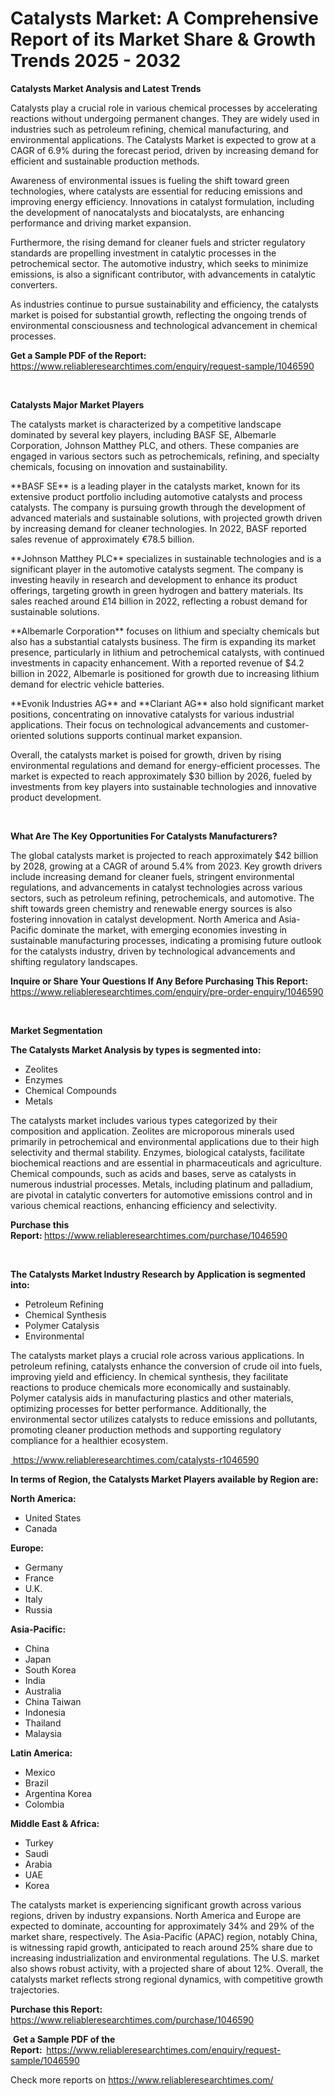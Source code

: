 <p><h1>Catalysts Market: A Comprehensive Report of its Market Share & Growth Trends 2025 - 2032</h1></p><p><strong>Catalysts Market Analysis and Latest Trends</strong></p>
<p><p>Catalysts play a crucial role in various chemical processes by accelerating reactions without undergoing permanent changes. They are widely used in industries such as petroleum refining, chemical manufacturing, and environmental applications. The Catalysts Market is expected to grow at a CAGR of 6.9% during the forecast period, driven by increasing demand for efficient and sustainable production methods. </p><p>Awareness of environmental issues is fueling the shift toward green technologies, where catalysts are essential for reducing emissions and improving energy efficiency. Innovations in catalyst formulation, including the development of nanocatalysts and biocatalysts, are enhancing performance and driving market expansion. </p><p>Furthermore, the rising demand for cleaner fuels and stricter regulatory standards are propelling investment in catalytic processes in the petrochemical sector. The automotive industry, which seeks to minimize emissions, is also a significant contributor, with advancements in catalytic converters. </p><p>As industries continue to pursue sustainability and efficiency, the catalysts market is poised for substantial growth, reflecting the ongoing trends of environmental consciousness and technological advancement in chemical processes.</p></p>
<p><strong>Get a Sample PDF of the Report:&nbsp;</strong> <a href="https://www.reliableresearchtimes.com/enquiry/request-sample/1046590?utm_campaign=3355&utm_medium=2&utm_source=Github&utm_content=ia&utm_term=22032025&utm_id=catalysts">https://www.reliableresearchtimes.com/enquiry/request-sample/1046590</a></p>
<p>&nbsp;</p>
<p><strong>Catalysts Major Market Players</strong></p>
<p><p>The catalysts market is characterized by a competitive landscape dominated by several key players, including BASF SE, Albemarle Corporation, Johnson Matthey PLC, and others. These companies are engaged in various sectors such as petrochemicals, refining, and specialty chemicals, focusing on innovation and sustainability.</p><p>**BASF SE** is a leading player in the catalysts market, known for its extensive product portfolio including automotive catalysts and process catalysts. The company is pursuing growth through the development of advanced materials and sustainable solutions, with projected growth driven by increasing demand for cleaner technologies. In 2022, BASF reported sales revenue of approximately €78.5 billion.</p><p>**Johnson Matthey PLC** specializes in sustainable technologies and is a significant player in the automotive catalysts segment. The company is investing heavily in research and development to enhance its product offerings, targeting growth in green hydrogen and battery materials. Its sales reached around £14 billion in 2022, reflecting a robust demand for sustainable solutions.</p><p>**Albemarle Corporation** focuses on lithium and specialty chemicals but also has a substantial catalysts business. The firm is expanding its market presence, particularly in lithium and petrochemical catalysts, with continued investments in capacity enhancement. With a reported revenue of $4.2 billion in 2022, Albemarle is positioned for growth due to increasing lithium demand for electric vehicle batteries.</p><p>**Evonik Industries AG** and **Clariant AG** also hold significant market positions, concentrating on innovative catalysts for various industrial applications. Their focus on technological advancements and customer-oriented solutions supports continual market expansion.</p><p>Overall, the catalysts market is poised for growth, driven by rising environmental regulations and demand for energy-efficient processes. The market is expected to reach approximately $30 billion by 2026, fueled by investments from key players into sustainable technologies and innovative product development.</p></p>
<p>&nbsp;</p>
<p><strong>What Are The Key Opportunities For Catalysts Manufacturers?</strong></p>
<p><p>The global catalysts market is projected to reach approximately $42 billion by 2028, growing at a CAGR of around 5.4% from 2023. Key growth drivers include increasing demand for cleaner fuels, stringent environmental regulations, and advancements in catalyst technologies across various sectors, such as petroleum refining, petrochemicals, and automotive. The shift towards green chemistry and renewable energy sources is also fostering innovation in catalyst development. North America and Asia-Pacific dominate the market, with emerging economies investing in sustainable manufacturing processes, indicating a promising future outlook for the catalysts industry, driven by technological advancements and shifting regulatory landscapes.</p></p>
<p><strong>Inquire or Share Your Questions If Any Before Purchasing This Report:</strong> <a href="https://www.reliableresearchtimes.com/enquiry/pre-order-enquiry/1046590?utm_campaign=3355&utm_medium=2&utm_source=Github&utm_content=ia&utm_term=22032025&utm_id=catalysts">https://www.reliableresearchtimes.com/enquiry/pre-order-enquiry/1046590</a></p>
<p>&nbsp;</p>
<p><strong>Market Segmentation</strong></p>
<p><strong>The Catalysts Market Analysis by types is segmented into:</strong></p>
<p><ul><li>Zeolites</li><li>Enzymes</li><li>Chemical Compounds</li><li>Metals</li></ul></p>
<p><p>The catalysts market includes various types categorized by their composition and application. Zeolites are microporous minerals used primarily in petrochemical and environmental applications due to their high selectivity and thermal stability. Enzymes, biological catalysts, facilitate biochemical reactions and are essential in pharmaceuticals and agriculture. Chemical compounds, such as acids and bases, serve as catalysts in numerous industrial processes. Metals, including platinum and palladium, are pivotal in catalytic converters for automotive emissions control and in various chemical reactions, enhancing efficiency and selectivity.</p></p>
<p><strong>Purchase this Report:&nbsp;</strong><a href="https://www.reliableresearchtimes.com/purchase/1046590?utm_campaign=3355&utm_medium=2&utm_source=Github&utm_content=ia&utm_term=22032025&utm_id=catalysts">https://www.reliableresearchtimes.com/purchase/1046590</a></p>
<p>&nbsp;</p>
<p><strong>The Catalysts Market Industry Research by Application is segmented into:</strong></p>
<p><ul><li>Petroleum Refining</li><li>Chemical Synthesis</li><li>Polymer Catalysis</li><li>Environmental</li></ul></p>
<p><p>The catalysts market plays a crucial role across various applications. In petroleum refining, catalysts enhance the conversion of crude oil into fuels, improving yield and efficiency. In chemical synthesis, they facilitate reactions to produce chemicals more economically and sustainably. Polymer catalysis aids in manufacturing plastics and other materials, optimizing processes for better performance. Additionally, the environmental sector utilizes catalysts to reduce emissions and pollutants, promoting cleaner production methods and supporting regulatory compliance for a healthier ecosystem.</p></p>
<p><a href="https://www.reliableresearchtimes.com/catalysts-r1046590?utm_campaign=3355&utm_medium=2&utm_source=Github&utm_content=ia&utm_term=22032025&utm_id=catalysts">&nbsp;https://www.reliableresearchtimes.com/catalysts-r1046590</a></p>
<p><strong>In terms of Region, the Catalysts Market Players available by Region are:</strong></p>
<p>
    <p> <strong> North America: </strong>
        <ul>
            <li>United States</li>
            <li>Canada</li>
        </ul>
        </p> 
    <p> <strong> Europe: </strong>
        <ul>
            <li>Germany</li>
            <li>France</li>
            <li>U.K.</li>
            <li>Italy</li>
            <li>Russia</li>
        </ul>
        </p> 
    <p> <strong> Asia-Pacific: </strong>
        <ul>
            <li>China</li>
            <li>Japan</li>
            <li>South Korea</li>
            <li>India</li>
            <li>Australia</li>
            <li>China Taiwan</li>
            <li>Indonesia</li>
            <li>Thailand</li>
            <li>Malaysia</li>
        </ul>
        </p> 
    <p> <strong> Latin America: </strong>
        <ul>
            <li>Mexico</li>
            <li>Brazil</li>
            <li>Argentina Korea</li>
            <li>Colombia</li>
        </ul>
        </p> 
    <p> <strong> Middle East & Africa: </strong>
        <ul>
            <li>Turkey</li>
            <li>Saudi</li>
            <li>Arabia</li>
            <li>UAE</li>
            <li>Korea</li>
        </ul>
    </p>
    </p>
<p><p>The catalysts market is experiencing significant growth across various regions, driven by industry expansions. North America and Europe are expected to dominate, accounting for approximately 34% and 29% of the market share, respectively. The Asia-Pacific (APAC) region, notably China, is witnessing rapid growth, anticipated to reach around 25% share due to increasing industrialization and environmental regulations. The U.S. market also shows robust activity, with a projected share of about 12%. Overall, the catalysts market reflects strong regional dynamics, with competitive growth trajectories.</p></p>
<p><strong>Purchase this Report: </strong><a href="https://www.reliableresearchtimes.com/purchase/1046590?utm_campaign=3355&utm_medium=2&utm_source=Github&utm_content=ia&utm_term=22032025&utm_id=catalysts">https://www.reliableresearchtimes.com/purchase/1046590</a></p>
<p>&nbsp;<strong>Get a Sample PDF of the Report:&nbsp;&nbsp;</strong><a href="https://www.reliableresearchtimes.com/enquiry/request-sample/1046590?utm_campaign=3355&utm_medium=2&utm_source=Github&utm_content=ia&utm_term=22032025&utm_id=catalysts">https://www.reliableresearchtimes.com/enquiry/request-sample/1046590</a></p>
<p><strong></strong></p>
<p>Check more reports on <a href="https://www.reliableresearchtimes.com/?utm_campaign=3355&utm_medium=2&utm_source=Github&utm_content=ia&utm_term=22032025&utm_id=catalysts">https://www.reliableresearchtimes.com/</a></p>